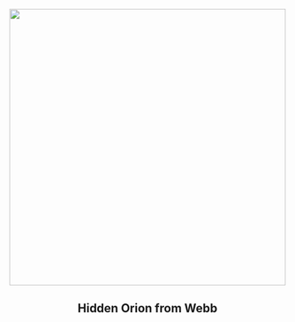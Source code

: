 
<p align="center"><img src="https://apod.nasa.gov/apod/image/2310/OrionNircShort_Webb_960.jpg" width="500" height="500"></p>
<h2 align="center"> Hidden Orion from Webb </h2>
